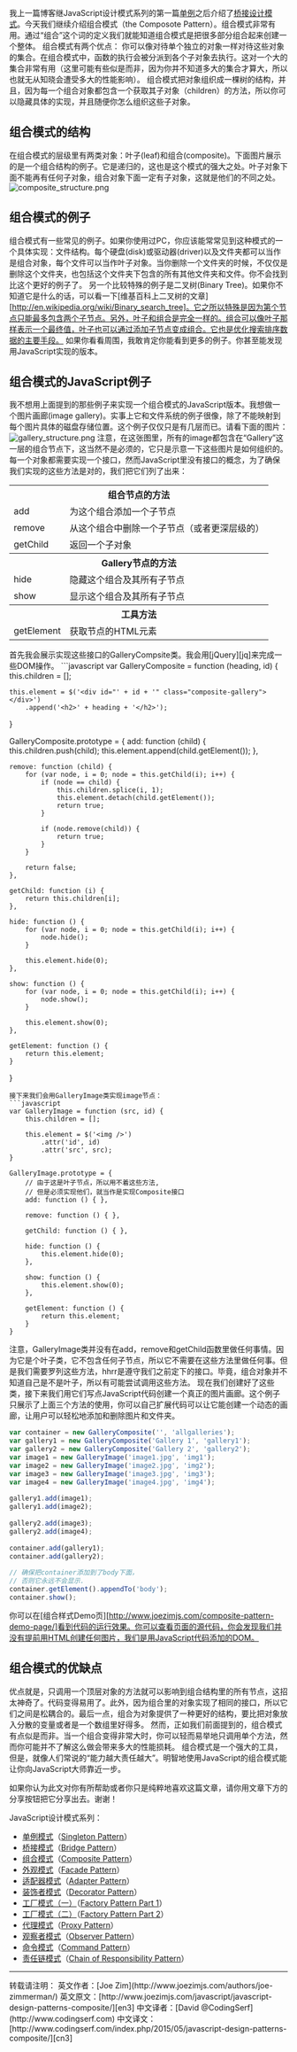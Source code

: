 我上一篇博客继JavaScript设计模式系列的第一篇[单例][cn1]之后介绍了[桥接设计模式][cn2]。今天我们继续介绍组合模式（the Composote Pattern）。组合模式非常有用。通过“组合”这个词的定义我们就能知道组合模式是把很多部分组合起来创建一个整体。
组合模式有两个优点：
你可以像对待单个独立的对象一样对待这些对象的集合。在组合模式中，函数的执行会被分派到各个子对象去执行。这对一个大的集合非常有用（这里可能有些似是而非，因为你并不知道多大的集合才算大，所以也就无从知晓会遭受多大的性能影响）。
组合模式把对象组织成一棵树的结构，并且，因为每一个组合对象都包含一个获取其子对象（children）的方法，所以你可以隐藏具体的实现，并且随便你怎么组织这些子对象。

## 组合模式的结构
在组合模式的层级里有两类对象：叶子(leaf)和组合(composite)。下面图片展示的是一个组合结构的例子。它是递归的，这也是这个模式的强大之处。叶子对象下面不能再有任何子对象，组合对象下面一定有子对象，这就是他们的不同之处。
![composite_structure.png][composite_structure]

## 组合模式的例子
组合模式有一些常见的例子。如果你使用过PC，你应该能常常见到这种模式的一个具体实现：文件结构。每个硬盘(disk)或驱动器(driver)以及文件夹都可以当作是组合对象，每个文件可以当作叶子对象。当你删除一个文件夹的时候，不仅仅是删除这个文件夹，也包括这个文件夹下包含的所有其他文件夹和文件。你不会找到比这个更好的例子了。
另一个比较特殊的例子是二叉树(Binary Tree)。如果你不知道它是什么的话，可以看一下[维基百科上二叉树的文章][http://en.wikipedia.org/wiki/Binary_search_tree]。它之所以特殊是因为第个节点只能最多包含两个子节点。另外，叶子和组合是完全一样的。组合可以像叶子那样表示一个最终值，叶子也可以通过添加子节点变成组合。它也是优化搜索排序数据的主要手段。
如果你看看周围，我敢肯定你能看到更多的例子。你甚至能发现用JavaScript实现的版本。

## 组合模式的JavaScript例子
我不想用上面提到的那些例子来实现一个组合模式的JavaScript版本。我想做一个图片画廊(image gallery)。实事上它和文件系统的例子很像，除了不能映射到每个图片具体的磁盘存储位置。这个例子仅仅只是有几层而已。请看下面的图片：
![gallery_structure.png][gallery_structure]
注意，在这张图里，所有的image都包含在“Gallery”这一层的组合节点下，这当然不是必须的，它只是示意一下这些图片是如何组织的。
每一个对象都需要实现一个接口，然而JavaScript里没有接口的概念，为了确保我们实现的这些方法是对的，我们把它们列了出来：

<table>
    <tr><th colspan="2">组合节点的方法</th></tr>
    <tr><td>add</td><td>为这个组合添加一个子节点</td></tr>
    <tr><td>remove</td><td>从这个组合中删除一个子节点（或者更深层级的）</td></tr>
    <tr><td>getChild</td><td>返回一个子对象</td></tr>
    <tr><th colspan="2">Gallery节点的方法</th></tr>
    <tr><td>hide</td><td>隐藏这个组合及其所有子节点</td></tr>
    <tr><td>show</td><td>显示这个组合及其所有子节点</td></tr>
    <tr><th colspan="2">工具方法</th></tr>
    <tr><td>getElement</td><td>获取节点的HTML元素</td></tr>
</table>
首先我会展示实现这些接口的GalleryCompsite类。我会用[jQuery][jq]来完成一些DOM操作。
```javascript
var GalleryComposite = function (heading, id) {
    this.children = [];
     
    this.element = $('<div id="' + id + '" class="composite-gallery"></div>')
        .append('<h2>' + heading + '</h2>');
}
 
GalleryComposite.prototype = {
    add: function (child) {
        this.children.push(child);
        this.element.append(child.getElement());
    },
     
    remove: function (child) {    
        for (var node, i = 0; node = this.getChild(i); i++) {
            if (node == child) {
                this.children.splice(i, 1);
                this.element.detach(child.getElement());
                return true;
            }
             
            if (node.remove(child)) {
                return true;
            }
        }
         
        return false;
    },
     
    getChild: function (i) {
        return this.children[i];
    },
     
    hide: function () {
        for (var node, i = 0; node = this.getChild(i); i++) {
            node.hide();
        }
         
        this.element.hide(0);
    },
     
    show: function () {    
        for (var node, i = 0; node = this.getChild(i); i++) {
            node.show();
        }
         
        this.element.show(0);
    },
     
    getElement: function () {
        return this.element;
    }
}
```
接下来我们会用GalleryImage类实现image节点：
```javascript
var GalleryImage = function (src, id) {
    this.children = [];
     
    this.element = $('<img />')
        .attr('id', id)
        .attr('src', src);
}
 
GalleryImage.prototype = {
    // 由于这是叶子节点，所以用不着这些方法,
    // 但是必须实现他们，就当作是实现Composite接口
    add: function () { },
     
    remove: function () { },
     
    getChild: function () { },
     
    hide: function () {
        this.element.hide(0);
    },
     
    show: function () {    
        this.element.show(0);
    },
     
    getElement: function () {
        return this.element;
    }
}
```
注意，GalleryImage类并没有在add，remove和getChild函数里做任何事情。因为它是个叶子类，它不包含任何子节点，所以它不需要在这些方法里做任何事。但是我们需要罗列这些方法，hhrr是遵守我们之前定下的接口。毕竟，组合对象并不知道自己是不是叶子，所以有可能尝试调用这些方法。
现在我们创建好了这些类，接下来我们用它们写点JavaScript代码创建一个真正的图片画廊。这个例子只展示了上面三个方法的使用，你可以自己扩展代码可以让它能创建一个动态的画廊，让用户可以轻松地添加和删除图片和文件夹。
```javascript
var container = new GalleryComposite('', 'allgalleries');
var gallery1 = new GalleryComposite('Gallery 1', 'gallery1');
var gallery2 = new GalleryComposite('Gallery 2', 'gallery2');
var image1 = new GalleryImage('image1.jpg', 'img1');
var image2 = new GalleryImage('image2.jpg', 'img2');
var image3 = new GalleryImage('image3.jpg', 'img3');
var image4 = new GalleryImage('image4.jpg', 'img4');
 
gallery1.add(image1);
gallery1.add(image2);
 
gallery2.add(image3);
gallery2.add(image4);
 
container.add(gallery1);
container.add(gallery2);
 
// 确保把container添加到了body下面，
// 否则它永远不会显示.
container.getElement().appendTo('body');
container.show();
```
你可以在[组合样式Demo页][http://www.joezimjs.com/composite-pattern-demo-page/]看到代码的运行效果。你可以查看页面的源代码，你会发现我们并没有提前用HTML创建任何图片，我们是用JavaScript代码添加的DOM。

## 组合模式的优缺点
优点就是，只调用一个顶层对象的方法就可以影响到组合结构里的所有节点，这招太神奇了。代码变得易用了。此外，因为组合里的对象实现了相同的接口，所以它们之间是松耦合的。最后一点，组合为对象提供了一种更好的结构，要比把对象放入分散的变量或者是一个数组里好得多。
然而，正如我们前面提到的，组合模式有点似是而非。当一个组合变得非常大时，你可以轻而易举地只调用单个方法，然而你可能并不了解这么做会带来多大的性能损耗。
组合模式是一个强大的工具，但是，就像人们常说的“能力越大责任越大”。明智地使用JavaScript的组合模式能让你向JavaScript大师靠近一步。

如果你认为此文对你有所帮助或者你只是纯粹地喜欢这篇文章，请你用文章下方的分享按钮把它分享出去。谢谢！


[composite_structure]: http://www.codingserf.com/wp-content/uploads/2015/05/composite_structure.png
[gallery_structure]: http://www.codingserf.com/wp-content/uploads/2015/05/gallery_structure.png
JavaScript设计模式系列：
- [单例模式][cn1]（[Singleton Pattern][en1]）
- [桥接模式][cn2]（[Bridge Pattern][en2]）
- [组合模式][cn3]（[Composite Pattern][en3]）
- [外观模式][cn4]（[Facade Pattern][en4]）
- [适配器模式][cn5]（[Adapter Pattern][en5]）
- [装饰者模式][cn6]（[Decorator Pattern][en6]）
- [工厂模式（一）][cn7]（[Factory Pattern Part 1][en7]）
- [工厂模式（二）][cn8]（[Factory Pattern Part 2][en8]）
- [代理模式][cn9]（[Proxy Pattern][en9]）
- [观察者模式][cn10]（[Observer Pattern][en10]）
- [命令模式][cn11]（[Command Pattern][en11]）
- [责任链模式][cn12]（[Chain of Responsibility Pattern][en12]）


<hr/>
转载请注明：
英文作者：[Joe Zim](http://www.joezimjs.com/authors/joe-zimmerman/)
英文原文：[http://www.joezimjs.com/javascript/javascript-design-patterns-composite/][en3]
中文译者：[David @CodingSerf](http://www.codingserf.com)
中文译文：[http://www.codingserf.com/index.php/2015/05/javascript-design-patterns-composite/][cn3]

[cn1]: http://www.codingserf.com/index.php/2015/05/javascript-design-patterns-singleton/
[cn2]: http://www.codingserf.com/index.php/2015/05/javascript-design-patterns-bridge/
[cn3]: http://www.codingserf.com/index.php/2015/05/javascript-design-patterns-composite/
[cn4]: http://www.codingserf.com/index.php/2015/05/javascript-design-patterns-facade/
[cn5]: http://www.codingserf.com/index.php/2015/05/javascript-design-patterns-adapter/
[cn6]: http://www.codingserf.com/index.php/2015/05/javascript-design-patterns-decorator/
[cn7]: http://www.codingserf.com/index.php/2015/05/javascript-design-patterns-factory-part-1/
[cn8]: http://www.codingserf.com/index.php/2015/05/javascript-design-patterns-factory-part-2/
[cn9]: http://www.codingserf.com/index.php/2015/05/javascript-design-patterns-proxy/
[cn10]: http://www.codingserf.com/index.php/2015/05/javascript-design-patterns-observer/
[cn11]: http://www.codingserf.com/index.php/2015/05/javascript-design-patterns-command/
[cn12]: http://www.codingserf.com/index.php/2015/05/javascript-design-patterns-chain-of-responsibility/

[en1]: http://www.joezimjs.com/javascript/javascript-design-patterns-singleton/
[en2]: http://www.joezimjs.com/javascript/javascript-design-patterns-bridge/
[en3]: http://www.joezimjs.com/javascript/javascript-design-patterns-composite/
[en4]: http://www.joezimjs.com/javascript/javascript-design-patterns-facade/
[en5]: http://www.joezimjs.com/javascript/javascript-design-patterns-adapter/
[en6]: http://www.joezimjs.com/javascript/javascript-design-patterns-decorator/
[en7]: http://www.joezimjs.com/javascript/javascript-design-patterns-factory/
[en8]: http://www.joezimjs.com/javascript/javascript-design-patterns-factory-part-2/
[en9]: http://www.joezimjs.com/javascript/javascript-design-patterns-proxy/
[en10]: http://www.joezimjs.com/javascript/javascript-design-patterns-observer/
[en11]: http://www.joezimjs.com/javascript/javascript-design-patterns-command/
[en12]: http://www.joezimjs.com/javascript/javascript-design-patterns-chain-of-responsibility/
[jq]: http://jquery.com/







